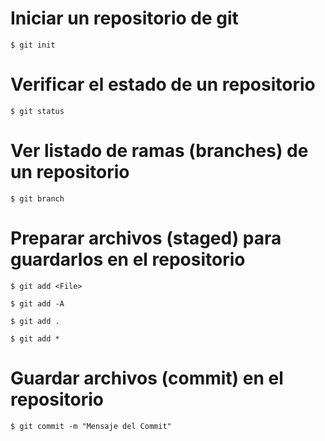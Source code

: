 # Iniciar un repositorio de git 

    $ git init 

# Verificar el estado de un repositorio 

    $ git status

# Ver listado de ramas (branches) de un repositorio 

    $ git branch

# Preparar archivos (staged) para guardarlos en el repositorio

    $ git add <File>
    
    $ git add -A

    $ git add .

    $ git add *


# Guardar archivos (commit) en el repositorio

    $ git commit -m "Mensaje del Commit"
